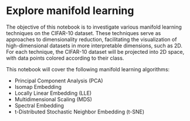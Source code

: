 # Explore manifold learning
The objective of this notebook is to investigate various manifold learning techniques on the CIFAR-10 dataset. These techniques serve as approaches to dimensionality reduction, facilitating the visualization of high-dimensional datasets in more interpretable dimensions, such as 2D. For each technique, the CIFAR-10 dataset will be projected into 2D space, with data points colored according to their class.

This notebook will cover the following manifold learning algorithms:

- Principal Component Analysis (PCA)
- Isomap Embedding
- Locally Linear Embedding (LLE)
- Multidimensional Scaling (MDS)
- Spectral Embedding
- t-Distributed Stochastic Neighbor Embedding (t-SNE)
